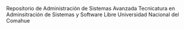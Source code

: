 Repositorio de Administración de Sistemas Avanzada 
Tecnicatura en Adminsitración de Sistemas y Software Libre
Universidad Nacional del Comahue
